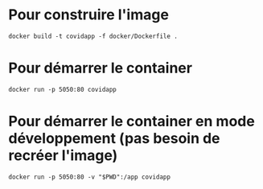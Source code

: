 # Pour construire l'image
`docker build -t covidapp -f docker/Dockerfile .`
# Pour démarrer le container
`docker run -p 5050:80 covidapp`
# Pour démarrer le container en mode développement (pas besoin de recréer l'image)
`docker run -p 5050:80 -v "$PWD":/app covidapp`
